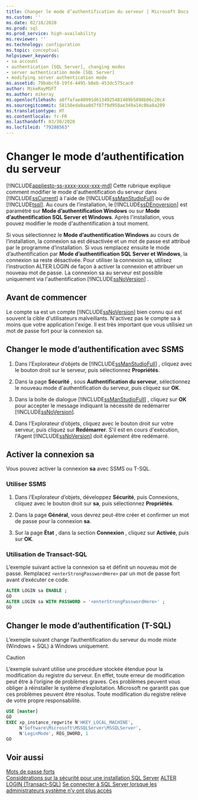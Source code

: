 ```yaml
---
title: Changer le mode d’authentification du serveur | Microsoft Docs
ms.custom: ''
ms.date: 02/18/2020
ms.prod: sql
ms.prod_service: high-availability
ms.reviewer: ''
ms.technology: configuration
ms.topic: conceptual
helpviewer_keywords:
- sa account
- authentication [SQL Server], changing modes
- server authentication mode [SQL Server]
- modifying server authentication mode
ms.assetid: 79babcf8-19fd-4495-b8eb-453dc575cac0
author: MikeRayMSFT
ms.author: mikeray
ms.openlocfilehash: a8ffafae40991d6134925481409b5898b06c20c4
ms.sourcegitcommit: 58158eda0aa0d7f87f9d958ae349a14c0ba8a209
ms.translationtype: HT
ms.contentlocale: fr-FR
ms.lasthandoff: 03/30/2020
ms.locfileid: "79288563"
---
```

# <a name="change-server-authentication-mode"></a>Changer le mode d’authentification du serveur

[!INCLUDE[appliesto-ss-xxxx-xxxx-xxx-md](../../includes/appliesto-ss-xxxx-xxxx-xxx-md.md)]
Cette rubrique explique comment modifier le mode d'authentification du serveur dans [!INCLUDE[ssCurrent](../../includes/sscurrent-md.md)] à l'aide de [!INCLUDE[ssManStudioFull](../../includes/ssmanstudiofull-md.md)] ou de [!INCLUDE[tsql](../../includes/tsql-md.md)]. Au cours de l’installation, le [!INCLUDE[ssDEnoversion](../../includes/ssdenoversion-md.md)] est paramétré sur **Mode d’authentification Windows** ou sur **Mode d’authentification SQL Server et Windows**. Après l'installation, vous pouvez modifier le mode d'authentification à tout moment.

Si vous sélectionnez le **Mode d’authentification Windows** au cours de l’installation, la connexion sa est désactivée et un mot de passe est attribué par le programme d’installation. Si vous remplacez ensuite le mode d’authentification par **Mode d’authentification SQL Server et Windows**, la connexion sa reste désactivée. Pour utiliser la connexion sa, utilisez l’instruction ALTER LOGIN de façon à activer la connexion et attribuer un nouveau mot de passe. La connexion sa au serveur est possible uniquement via l'authentification [!INCLUDE[ssNoVersion](../../includes/ssnoversion-md.md)] .

## <a name="before-you-begin"></a>Avant de commencer

Le compte sa est un compte [!INCLUDE[ssNoVersion](../../includes/ssnoversion-md.md)] bien connu qui est souvent la cible d'utilisateurs malveillants. N'activez pas le compte sa à moins que votre application l'exige. Il est très important que vous utilisiez un mot de passe fort pour la connexion sa.

## <a name="change-authentication-mode-with-ssms"></a>Changer le mode d’authentification avec SSMS

1. Dans l’Explorateur d’objets de [!INCLUDE[ssManStudioFull](../../includes/ssmanstudiofull-md.md)] , cliquez avec le bouton droit sur le serveur, puis sélectionnez **Propriétés**.

2. Dans la page **Sécurité** , sous **Authentification du serveur**, sélectionnez le nouveau mode d'authentification du serveur, puis cliquez sur **OK**.

3. Dans la boîte de dialogue [!INCLUDE[ssManStudioFull](../../includes/ssmanstudiofull-md.md)] , cliquez sur **OK** pour accepter le message indiquant la nécessité de redémarrer [!INCLUDE[ssNoVersion](../../includes/ssnoversion-md.md)].

4. Dans l’Explorateur d’objets, cliquez avec le bouton droit sur votre serveur, puis cliquez sur **Redémarrer**. S'il est en cours d'exécution, l'Agent [!INCLUDE[ssNoVersion](../../includes/ssnoversion-md.md)] doit également être redémarré.

## <a name="enable-sa-login"></a>Activer la connexion sa

Vous pouvez activer la connexion **sa** avec SSMS ou T-SQL.

### <a name="use-ssms"></a>Utiliser SSMS

1. Dans l’Explorateur d’objets, développez **Sécurité**, puis Connexions, cliquez avec le bouton droit sur **sa**, puis sélectionnez **Propriétés**.

2. Dans la page **Général**, vous devrez peut-être créer et confirmer un mot de passe pour la connexion **sa**.

3. Sur la page **État** , dans la section **Connexion** , cliquez sur **Activée**, puis sur **OK**.

### <a name="using-transact-sql"></a>Utilisation de Transact-SQL

L’exemple suivant active la connexion sa et définit un nouveau mot de passe. Remplacez `<enterStrongPasswordHere>` par un mot de passe fort avant d’exécuter ce code.

```sql  
ALTER LOGIN sa ENABLE ;  
GO  
ALTER LOGIN sa WITH PASSWORD = '<enterStrongPasswordHere>' ;  
GO  
```

## <a name="change-authentication-mode-t-sql"></a>Changer le mode d’authentification (T-SQL)

L’exemple suivant change l’authentification du serveur du mode mixte (Windows + SQL) à Windows uniquement.

> [!CAUTION]
> L’exemple suivant utilise une procédure stockée étendue pour la modification du registre du serveur. En effet, toute erreur de modification peut être à l’origine de problèmes graves. Ces problèmes peuvent vous obliger à réinstaller le système d’exploitation. Microsoft ne garantit pas que ces problèmes peuvent être résolus. Toute modification du registre relève de votre propre responsabilité.

```sql
USE [master]
GO
EXEC xp_instance_regwrite N'HKEY_LOCAL_MACHINE', 
     N'Software\Microsoft\MSSQLServer\MSSQLServer',
     N'LoginMode', REG_DWORD, 1
GO
```

## <a name="see-also"></a>Voir aussi

 [Mots de passe forts](../../relational-databases/security/strong-passwords.md)   
 [Considérations sur la sécurité pour une installation SQL Server](../../sql-server/install/security-considerations-for-a-sql-server-installation.md) [ALTER LOGIN &#40;Transact-SQL&#41;](../../t-sql/statements/alter-login-transact-sql.md) [Se connecter à SQL Server lorsque les administrateurs système n’y ont plus accès](../../database-engine/configure-windows/connect-to-sql-server-when-system-administrators-are-locked-out.md)
